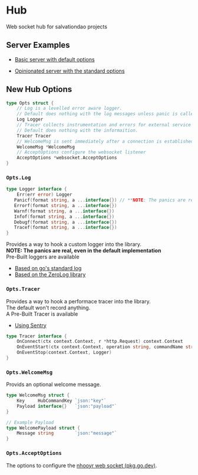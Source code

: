 # Hub

Web socket hub for salvationdao projects

## Server Examples

- [Basic server with default options](examples/basic/main.go)

- [Opinionated server with the standard options](examples/salvationdao/main.go)

## New Hub Options

```go
type Opts struct {
    // Log is a levelled error aware logger.
    // Default does nothing with the log messages unless panic is called.
    Log Logger
    // Tracer collects instrumentation and errors for external service consumption.
    // Default does nothing with the informaition.
    Tracer Tracer
    // WelcomeMsg is sent immediately after a connection is established
    WelcomeMsg *WelcomeMsg
    // AcceptOptions configure the websocket listener
    AcceptOptions *websocket.AcceptOptions
}
```

### `Opts.Log`

```go
type Logger interface {
    Err(err error) Logger
   Panicf(format string, a ...interface{}) // **NOTE: The panics are real, even in the default implementation**
   Errorf(format string, a ...interface{})
   Warnf(format string, a ...interface{})
   Infof(format string, a ...interface{})
   Debugf(format string, a ...interface{})
   Tracef(format string, a ...interface{})
}
```

Provides a way to hook a custom logger into the library.  
**NOTE: The panics are real, even in the default implementation**  
Pre-Built loggers are available

- [Based on go's standard log](./ext/stdlog/logger.go)
- [Based on the ZeroLog library](./ext/zerolog/logger.go)

### `Opts.Tracer`

Provides a way to hook a performace tracer into the library.  
The default won't record anything.  
A Pre-Built Tracer is available

- [Using Sentry](./ext/sentry/sentry.go)

```go
type Tracer interface {
    OnConnect(ctx context.Context, r *http.Request) context.Context
    OnEventStart(ctx context.Context, operation string, commandName string, transactionID string) context.Context
    OnEventStop(context.Context, Logger)
}
```

### `Opts.WelcomeMsg`

Provids an optional welcome message.

```go
type WelcomeMsg struct {
    Key     HubCommandKey `json:"key"`
    Payload interface{}   `json:"payload"`
}

// Example Payload
type WelcomePayload struct {
    Message string        `json:"message"`
}
```

### `Opts.AcceptOptions`

The options to configure the [nhooyr web socket (pkg.go.dev)](https://pkg.go.dev/nhooyr.io/websocket#AcceptOptions).
